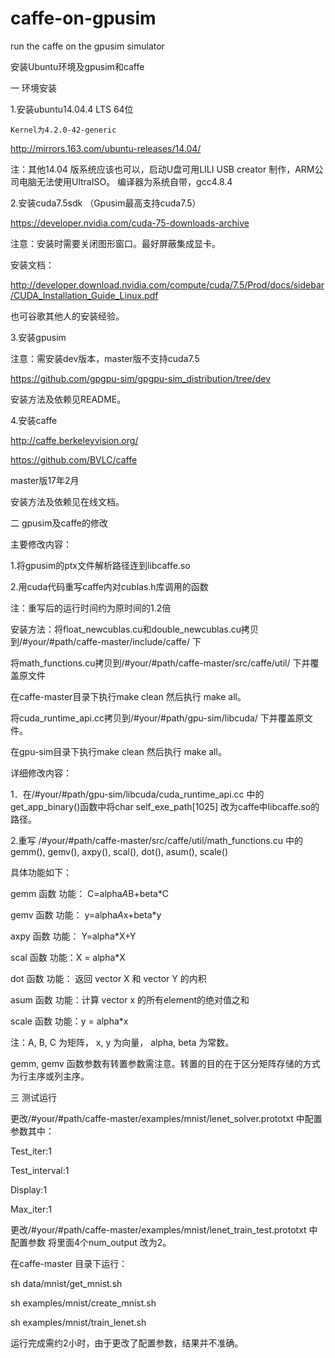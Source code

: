 # caffe-on-gpusim
run the caffe on the gpusim simulator


安装Ubuntu环境及gpusim和caffe

一  环境安装


1.安装ubuntu14.04.4 LTS 64位


	Kernel为4.2.0-42-generic
	
	
http://mirrors.163.com/ubuntu-releases/14.04/


注：其他14.04 版系统应该也可以，启动U盘可用LILI USB creator 制作，ARM公司电脑无法使用UltraISO。
编译器为系统自带，gcc4.8.4


2.安装cuda7.5sdk   （Gpusim最高支持cuda7.5）


https://developer.nvidia.com/cuda-75-downloads-archive


注意：安装时需要关闭图形窗口。最好屏蔽集成显卡。


安装文档：


http://developer.download.nvidia.com/compute/cuda/7.5/Prod/docs/sidebar/CUDA_Installation_Guide_Linux.pdf


也可谷歌其他人的安装经验。


3.安装gpusim


注意：需安装dev版本，master版不支持cuda7.5


https://github.com/gpgpu-sim/gpgpu-sim_distribution/tree/dev


安装方法及依赖见README。


4.安装caffe


http://caffe.berkeleyvision.org/


https://github.com/BVLC/caffe 


master版17年2月


安装方法及依赖见在线文档。


二  gpusim及caffe的修改


主要修改内容：


1.将gpusim的ptx文件解析路径连到libcaffe.so                


2.用cuda代码重写caffe内对cublas.h库调用的函数                 


注：重写后的运行时间约为原时间的1.2倍


安装方法：将float_newcublas.cu和double_newcublas.cu拷贝到/#your/#path/caffe-master/include/caffe/  下
                      
将math_functions.cu拷贝到/#your/#path/caffe-master/src/caffe/util/   下并覆盖原文件


在caffe-master目录下执行make clean 然后执行 make all。
                      
		      
将cuda_runtime_api.cc拷贝到/#your/#path/gpu-sim/libcuda/   下并覆盖原文件。
                      
		      
在gpu-sim目录下执行make clean 然后执行 make all。


详细修改内容：


1．在/#your/#path/gpu-sim/libcuda/cuda_runtime_api.cc 中的get_app_binary()函数中将char self_exe_path[1025] 改为caffe中libcaffe.so的路径。


2.重写 /#your/#path/caffe-master/src/caffe/util/math_functions.cu
中的 gemm(), gemv(), axpy(), scal(), dot(), asum(), scale() 


具体功能如下：


gemm 函数
功能： C=alpha*A*B+beta*C 


gemv 函数
功能： y=alpha*A*x+beta*y 


axpy 函数
功能： Y=alpha*X+Y 


scal 函数
功能：X = alpha*X 


dot 函数
功能： 返回 vector X 和 vector Y 的内积


asum 函数
功能：计算 vector x 的所有element的绝对值之和


scale 函数
功能：y = alpha*x


注：A, B, C 为矩阵， x, y 为向量， alpha, beta 为常数。


gemm, gemv 函数参数有转置参数需注意。转置的目的在于区分矩阵存储的方式为行主序或列主序。



三 测试运行


更改/#your/#path/caffe-master/examples/mnist/lenet_solver.prototxt   中配置参数其中：


Test_iter:1


Test_interval:1


Display:1


Max_iter:1


更改/#your/#path/caffe-master/examples/mnist/lenet_train_test.prototxt   中配置参数
将里面4个num_output 改为2。


在caffe-master 目录下运行：


sh data/mnist/get_mnist.sh


sh examples/mnist/create_mnist.sh


sh examples/mnist/train_lenet.sh



运行完成需约2小时，由于更改了配置参数，结果并不准确。 
